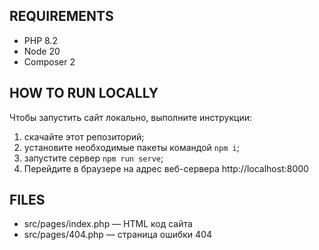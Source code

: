 REQUIREMENTS
------------

* РHP 8.2
* Node 20
* Composer 2


HOW TO RUN LOCALLY
------------

Чтобы запустить сайт локально, выполните инструкции:

1. скачайте этот репозиторий;
2. установите необходимые пакеты командой `npm i`;
3. запустите сервер `npm run serve`;
4. Перейдите в браузере на адрес веб-сервера http://localhost:8000

FILES
------

* src/pages/index.php — HTML код сайта
* src/pages/404.php — страница ошибки 404
